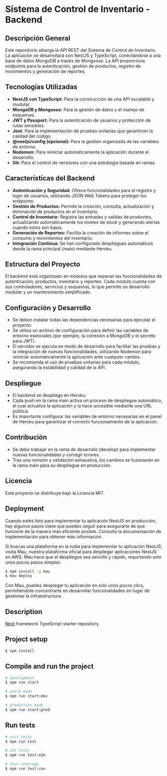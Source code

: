 # Sistema de Control de Inventario - Backend

## Descripción General

Este repositorio alberga la API REST del Sistema de Control de Inventario. La aplicación se desarrollará con NestJS y TypeScript, conectándose a una base de datos MongoDB a través de Mongoose. La API proporciona endpoints para la autenticación, gestión de productos, registro de movimientos y generación de reportes.

## Tecnologías Utilizadas

- **NestJS con TypeScript:** Para la construcción de una API escalable y modular.
- **MongoDB y Mongoose:** Para la gestión de datos y el manejo de esquemas.
- **JWT y Passport:** Para la autenticación de usuarios y protección de rutas sensibles.
- **Jest:** Para la implementación de pruebas unitarias que garanticen la calidad del código.
- **@nestjs/config (opcional):** Para la gestión organizada de las variables de entorno.
- **Nodemon:** Para reiniciar automáticamente la aplicación durante el desarrollo.
- **Git:** Para el control de versiones con una estrategia basada en ramas.

## Características del Backend

- **Autenticación y Seguridad:** Ofrece funcionalidades para el registro y login de usuarios, utilizando JSON Web Tokens para proteger los endpoints.
- **Gestión de Productos:** Permite la creación, consulta, actualización y eliminación de productos en el inventario.
- **Control de Inventario:** Registra las entradas y salidas de productos, actualizando automáticamente los niveles de stock y generando alertas cuando estos son bajos.
- **Generación de Reportes:** Facilita la creación de informes sobre el consumo y movimientos del inventario.
- **Integración Continua:** Se han configurado despliegues automáticos desde la rama principal (main) mediante Heroku.

## Estructura del Proyecto

El backend está organizado en módulos que separan las funcionalidades de autenticación, productos, inventario y reportes. Cada módulo cuenta con sus controladores, servicios y esquemas, lo que permite un desarrollo modular y un mantenimiento simplificado.

## Configuración y Desarrollo

- Se deben instalar todas las dependencias necesarias para ejecutar el proyecto.
- Se utiliza un archivo de configuración para definir las variables de entorno esenciales (por ejemplo, la conexión a MongoDB y el secreto para JWT).
- El servidor se ejecuta en modo de desarrollo para facilitar las pruebas y la integración de nuevas funcionalidades, utilizando Nodemon para reiniciar automáticamente la aplicación ante cualquier cambio.
- Se recomienda el uso de pruebas unitarias para cada módulo, asegurando la estabilidad y calidad de la API.

## Despliegue

- El backend se despliega en Heroku.
- Cada push en la rama main activa un proceso de despliegue automático, el cual actualiza la aplicación y la hace accesible mediante una URL pública.
- Es importante configurar las variables de entorno necesarias en el panel de Heroku para garantizar el correcto funcionamiento de la aplicación.

## Contribución

- Se debe trabajar en la rama de desarrollo (develop) para implementar nuevas funcionalidades y corregir errores.
- Tras una revisión y validación exhaustiva, los cambios se fusionarán en la rama main para su despliegue en producción.

## Licencia

Este proyecto se distribuye bajo la Licencia MIT.

## Deployment

Cuando estés listo para implementar tu aplicación NestJS en producción, hay algunos pasos clave que puedes seguir para asegurarte de que funcione de la manera más eficiente posible. Consulta la documentación de implementación para obtener más información.

Si buscas una plataforma en la nube para implementar tu aplicación NestJS, visita Mau, nuestra plataforma oficial para desplegar aplicaciones NestJS en AWS. Mau hace que el despliegue sea sencillo y rápido, requiriendo solo unos pocos pasos simples:

```bash
$ npm install -g mau
$ mau deploy
```

Con Mau, puedes desplegar tu aplicación en solo unos pocos clics, permitiéndote concentrarte en desarrollar funcionalidades en lugar de gestionar la infraestructura.

## Description

[Nest](https://github.com/nestjs/nest) framework TypeScript starter repository.

## Project setup

```bash
$ npm install
```

## Compile and run the project

```bash
# development
$ npm run start

# watch mode
$ npm run start:dev

# production mode
$ npm run start:prod
```

## Run tests

```bash
# unit tests
$ npm run test

# e2e tests
$ npm run test:e2e

# test coverage
$ npm run test:cov
```
